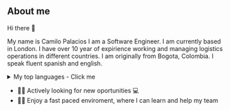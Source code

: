 ## About me

Hi there 👋

My name is Camilo Palacios I am a Software Engineer. I am currently based in London.
I have over 10 year of expirience working and managing logistics operations in different countries.
I am originally from Bogota, Colombia. I speak fluent spanish and
english.

<details>
<summary>My top languages - Click me </summary>

| Rank |   Languages  |
|-----:|--------------|
|     1| Ruby on Rails|
|     2| JavaScript   |
|     3| SQL          |
|     2| Python       |
 
</details>

 - 🧑🏻‍ Actively looking for new oportunities 💻
 - 🏃🏻 Enjoy a fast paced enviroment, where I can learn and help my team
